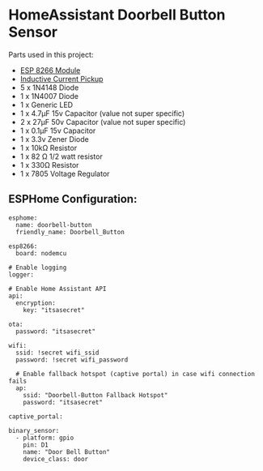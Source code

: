 # HomeAssistant Doorbell Button Sensor


Parts used in this project:

- [ESP 8266 Module](https://www.amazon.ca/gp/product/B07S5Z3VYZ/?&_encoding=UTF8&tag=mfreymond-20&linkCode=ur2&linkId=ecc55e3b7b3f051e2c1d24567067ee74&camp=15121&creative=330641)
- [Inductive Current Pickup](https://www.amazon.ca/gp/product/B00WS2QXG8/?&_encoding=UTF8&tag=mfreymond-20&linkCode=ur2&linkId=c5e86372a718adf1b25d73bab336b25f&camp=15121&creative=330641)
- 5 x 1N4148 Diode
- 1 x 1N4007 Diode
- 1 x Generic LED
- 1 x 4.7µF 15v Capacitor (value not super specific)
- 2 x 27µF 50v Capacitor (value not super specific)
- 1 x 0.1µF 15v Capacitor 
- 1 x 3.3v Zener Diode
- 1 x 10kΩ Resistor
- 1 x 82 Ω 1/2 watt resistor
- 1 x 330Ω Resistor
- 1 x 7805 Voltage Regulator


## ESPHome Configuration:

```
esphome:
  name: doorbell-button
  friendly_name: Doorbell_Button

esp8266:
  board: nodemcu

# Enable logging
logger:

# Enable Home Assistant API
api:
  encryption:
    key: "itsasecret"

ota:
  password: "itsasecret"

wifi:
  ssid: !secret wifi_ssid
  password: !secret wifi_password

  # Enable fallback hotspot (captive portal) in case wifi connection fails
  ap:
    ssid: "Doorbell-Button Fallback Hotspot"
    password: "itsasecret"

captive_portal:
    
binary_sensor:
  - platform: gpio
    pin: D1
    name: "Door Bell Button"
    device_class: door


```
